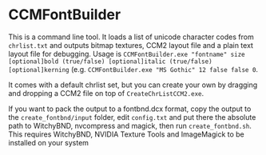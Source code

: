 # CCMFontBuilder
 This is a command line tool. It loads a list of unicode character codes from `chrlist.txt` and outputs bitmap textures, CCM2 layout file and a plain text layout file for debugging. Usage is `CCMFontBuilder.exe "fontname" size [optional]bold (true/false) [optional]italic (true/false) [optional]kerning` (e.g. `CCMFontBuilder.exe "MS Gothic" 12 false false 0`.
 
 It comes with a default chrlist set, but you can create your own by dragging and dropping a CCM2 file on top of `CreateChrListCCM2.exe`.

 If you want to pack the output to a fontbnd.dcx format, copy the output to the `create_fontbnd/input` folder, edit `config.txt` and put there the absolute path to WitchyBND, nvcompress and magick, then run `create_fontbnd.sh`. This requires WitchyBND, NVIDIA Texture Tools and ImageMagick to be installed on your system
